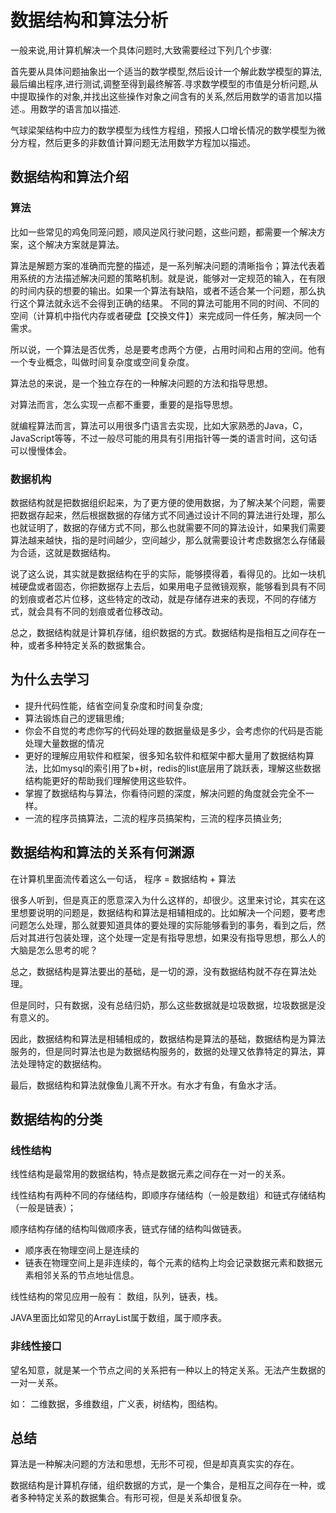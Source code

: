 # 数据结构和算法分析

一般来说,用计算机解决一个具体问题时,大致需要经过下列几个步骤:

首先要从具体问题抽象出一个适当的数学模型,然后设计一个解此数学模型的算法,最后编出程序,进行测试,调整至得到最终解答.寻求数学模型的市值是分析问题,从中提取操作的对象,并找出这些操作对象之间含有的关系,然后用数学的语言加以描述.。用数学的语言加以描述.

气球梁架结构中应力的数学模型为线性方程组，预报人口增长情况的数学模型为微分方程，然后更多的非数值计算问题无法用数学方程加以描述。

## 数据结构和算法介绍

### 算法
    
比如一些常见的鸡兔同笼问题，顺风逆风行驶问题，这些问题，都需要一个解决方案，这个解决方案就是算法。

算法是解题方案的准确而完整的描述，是一系列解决问题的清晰指令；算法代表着用系统的方法描述解决问题的策略机制。就是说，能够对一定规范的输入，在有限的时间内获的想要的输出。如果一个算法有缺陷，或者不适合某一个问题，那么执行这个算法就永远不会得到正确的结果。
不同的算法可能用不同的时间、不同的空间（计算机中指代内存或者硬盘【交换文件】）来完成同一件任务，解决同一个需求。

所以说，一个算法是否优秀，总是要考虑两个方便，占用时间和占用的空间。他有一个专业概念，叫做时间复杂度或空间复杂度。

算法总的来说，是一个独立存在的一种解决问题的方法和指导思想。

对算法而言，怎么实现一点都不重要，重要的是指导思想。

就编程算法而言，算法可以用很多门语言去实现，比如大家熟悉的Java，C，JavaScript等等，不过一般尽可能的用具有引用指针等一类的语言时间，这句话可以慢慢体会。

### 数据机构

数据结构就是把数据组织起来，为了更方便的使用数据，为了解决某个问题，需要把数据存起来，然后根据数据的存储方式不同通过设计不同的算法进行处理，那么也就证明了，数据的存储方式不同，那么也就需要不同的算法设计，如果我们需要算法越来越快，指的是时间越少，空间越少，那么就需要设计考虑数据怎么存储最为合适，这就是数据结构。

说了这么说，其实就是数据结构在乎的实际，能够摸得着，看得见的。比如一块机械硬盘或者固态，你把数据存上去后，如果用电子显微镜观察，能够看到具有不同的划痕或者芯片位移，这些特定的改动，就是存储存进来的表现，不同的存储方式，就会具有不同的划痕或者位移改动。

总之，数据结构就是计算机存储，组织数据的方式。数据结构是指相互之间存在一种，或者多种特定关系的数据集合。

## 为什么去学习

- 提升代码性能，结省空间复杂度和时间复杂度;
- 算法锻炼自己的逻辑思维;
- 你会不自觉的考虑你写的代码处理的数据量级是多少，会考虑你的代码是否能处理大量数据的情况
- 更好的理解应用软件和框架，很多知名软件和框架中都大量用了数据结构算法，比如mysql的索引用了b+树，redis的list底层用了跳跃表，理解这些数据结构能更好的帮助我们理解使用这些软件。
- 掌握了数据结构与算法，你看待问题的深度，解决问题的角度就会完全不一样。
- 一流的程序员搞算法，二流的程序员搞架构，三流的程序员搞业务;

## 数据结构和算法的关系有何渊源

在计算机里面流传着这么一句话，
程序 = 数据结构 + 算法

很多人听到，但是真正的愿意深入为什么这样的，却很少。这里来讨论，其实在这里想要说明的问题是，数据结构和算法是相辅相成的。比如解决一个问题，要考虑问题怎么处理，那么就要知道具体的要处理的实际能够看到的事务，看到之后，然后对其进行包装处理，这个处理一定是有指导思想，如果没有指导思想，那么人的大脑是怎么思考的呢？

总之，数据结构是算法要出的基础，是一切的源，没有数据结构就不存在算法处理。

但是同时，只有数据，没有总结归奶，那么这些数据就是垃圾数据，垃圾数据是没有意义的。

因此，数据结构和算法是相辅相成的，数据结构是算法的基础，数据结构是为算法服务的，但是同时算法也是为数据结构服务的，数据的处理又依靠特定的算法，算法处理特定的数据结构。

最后，数据结构和算法就像鱼儿离不开水。有水才有鱼，有鱼水才活。

## 数据结构的分类

### 线性结构

线性结构是最常用的数据结构，特点是数据元素之间存在一对一的关系。

线性结构有两种不同的存储结构，即顺序存储结构（一般是数组）和链式存储结构（一般是链表）；

顺序结构存储的结构叫做顺序表，链式存储的结构叫做链表。

- 顺序表在物理空间上是连续的
- 链表在物理空间上是非连续的，每个元素的结构上均会记录数据元素和数据元素相邻关系的节点地址信息。

线性结构的常见应用一般有： 数组，队列，链表，栈。

JAVA里面比如常见的ArrayList属于数组，属于顺序表。

### 非线性接口

望名知意，就是某一个节点之间的关系把有一种以上的特定关系。无法产生数据的一对一关系。

如： 二维数据，多维数组，广义表，树结构，图结构。


## 总结

算法是一种解决问题的方法和思想，无形不可视，但是却真真实实的存在。

数据结构是计算机存储，组织数据的方式，是一个集合，是相互之间存在一种，或者多种特定关系的数据集合。有形可视，但是关系却很复杂。